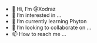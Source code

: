 - 👋 Hi, I’m @Xodraz
- 👀 I’m interested in ...
- 🌱 I’m currently learning Phyton
- 💞️ I’m looking to collaborate on ...
- 📫 How to reach me ...

<!---
Xodraz/Xodraz is a ✨ special ✨ repository because its `README.md` (this file) appears on your GitHub profile.
You can click the Preview link to take a look at your changes.
--->

